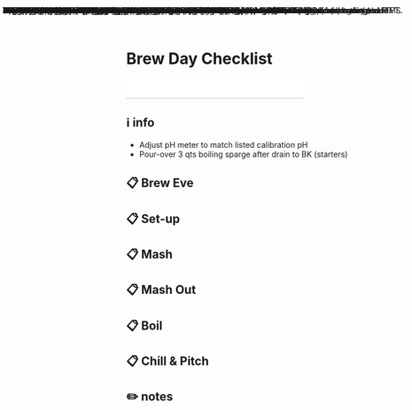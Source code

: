 <style>
	input[type=text] {
	padding: 10px 10px 10px 5px;
	display: block;
	width: 320px;
	border: none;
	border-radius: 0;
	border-bottom: 1px solid #c6c6c6;
	outline: none;
	}

	label {
	position: absolute;
	pointer-events: none;
	left: 5px;
	top: 10px;
	transition: 300ms ease all;
	}

	label:focus {
	top: -14px;
	font-size: 12px;
	color: #2196f3;
	}

</style>

# Brew Day Checklist  
<form>
	<input type="text" required="required" /><label>Brew Date</label>
</form>

## ℹ️ info  
* Adjust pH meter to match listed calibration pH
* Pour-over 3 qts boiling sparge after drain to BK (starters)

## 📋 Brew Eve  
- [ ] Sanitize ferment and serving keg.
- [X] Filter Strike Volume into boil kettle, then heat to 100°F.
- [X] Add 1.0 g/gal each of bread yeast and sugar.
- [X] Weigh grains into bucket.
- [X] Measure Irish moss and rehydrate in water. Measure minerals, hops, adjuncts.
- [X] Set up brewing equipment (kettle, MLT, chiller, cart, grain mill, close valves).
- [X] Adjust grain mill gap spacing (0.028 in).

## 📋 Set-up  
- [ ] Begin heating strike water in Boil Kettle.
- [ ] Dose bottom of mash bag with minerals.
- [ ] Condition pre-measured grains, and rest for 10 minutes.
- [ ] Connect CO₂ to Boil Kettle hose, and purge plumbing and MLT at 1 psi CO₂.
- [ ] Mill grains into MLT.
- [ ] Dose HLT with SMB.

## 📋 Mash  
- [ ] Set Boil Kettle to MLT pump flow, open Kettle valve to flood pump line with strike water.
- [ ] Open MLT valve, and pump strike water volume to MLT (0.6 GPM).
- [ ] Turn off pump, close MLT valve, then close Boil Kettle valve.
- [ ] Add acid/sauergut to MLT, stir mash gently to mix thoroughly, and cover with mash cap.
- [ ] Set RIMS recirculation pump flow, open MLT valve.
- [ ] Rest mash for 5 minutes, then turn on pump and recirculate for 5 minutes (0.6 GPM).
- [ ] Increase recirculation to 2.0 GPM, turn on element PID, and set first mash step.
- [ ] Mash per schedule (MLT will lag RIMS by 3°F), and record °B data in log.
	- [ ] After first β rest, and measure/adjust mash pH.
- [ ] At end of mash, turn off PID, turn off pump, and close MLT valve.

## 📋 Mash Out  
- [ ] Set MLT to Boil Kettle pump flow, open MLT valve, and  flood pump line with wort.
- [ ] Open Boil Kettle valve and pump wort volume to Kettle at #2 on controller (0.5 GPM).
- [ ] When wort level in MLT reaches grain bed, pump sparge water to top of MLT through sample valve and RIMS.
- [ ] When Boil Kettle reaches pre-boil volume, close Boil Kettle valve, and turn off all pumps.
- [ ] Stir Kettle wort thoroughly, measure pre-boil volume/°B. Adjust with Gravity Dilution Calculator as needed.
- [ ] Drain remaining second runnings through sample valve for yeast propagation, sauergut, and barley tea.

## 📋 Boil  
- [ ] Attach 2 binder clips 90° apart on Boil Kettle, and set to boil mark on burner to bring wort to a gentle boil.
- [ ] *OPTIONAL: Create vitality starter for yeast using second runnings.*
- [ ] Add Fermcap (9 drops), and skim any accumulated foam as it approaches a boil.
- [ ] Make hot scotchy and begin cleaning MLT and plumbing.
- [ ] Add hops (0:30).
- [ ] At 15 minutes before end of boil, flame out, measure wort volume, °B, and pH.
- [ ] Replace lid and adjust boil length as necessary, then re-ignite flame.
- [ ] Add acid boil additions, Irish Moss (0:15), ellagic acid (0:06).
- [ ] Begin sanitizing post-boil equipment, including wort chiller.
- [ ] Flame out, measure wort volume.

## 📋 Chill & Pitch  
- [ ] Submerge sanitized wort chiller, mount stirrer, and turn Boil Kettle pick-up tube to 10:00 orientation.
- [ ] Activate wort chiller and stirrer, then cool to 170°F.
- [ ] Add whirlpool hop addition in mesh bag.
- [ ] Re-activate wort chiller and stirrer, then cool to less than 70°F (recover hot waste water for cleaning).
- [ ] Remove wort chiller, then whirlpool with stirrer for 2 minutes.
- [ ] Raise valve edge of Boil Kettle on block, and wait 60 minutes to settle trub.
- [ ] Prep fermenter and serving keg, then continue equipment clean-up.
- [ ] Turn pick-up tube to 12:00 orientation, and transfer wort to fermentation vessel.
- [ ] Transfer trub, record trub volume, and transfer to pitcher in fridge to reserve as speise for spunding and FFT.
- [ ] Cap fermentation vessel, seat lid with CO₂ to 10 psi, and move to fermentation chamber.
- [ ] Relax, don't worry, have a homebrew.
- [ ] *Begin fermentation schedule.*

## ✏️ notes  
